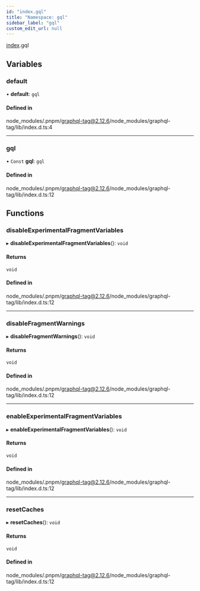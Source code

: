 ```yaml
---
id: "index.gql"
title: "Namespace: gql"
sidebar_label: "gql"
custom_edit_url: null
---
```


[index](../modules/).gql

## Variables

### default

• **default**: `gql`

#### Defined in

node_modules/.pnpm/graphql-tag@2.12.6/node_modules/graphql-tag/lib/index.d.ts:4

___

### gql

• `Const` **gql**: `gql`

#### Defined in

node_modules/.pnpm/graphql-tag@2.12.6/node_modules/graphql-tag/lib/index.d.ts:12

## Functions

### disableExperimentalFragmentVariables

▸ **disableExperimentalFragmentVariables**(): `void`

#### Returns

`void`

#### Defined in

node_modules/.pnpm/graphql-tag@2.12.6/node_modules/graphql-tag/lib/index.d.ts:12

___

### disableFragmentWarnings

▸ **disableFragmentWarnings**(): `void`

#### Returns

`void`

#### Defined in

node_modules/.pnpm/graphql-tag@2.12.6/node_modules/graphql-tag/lib/index.d.ts:12

___

### enableExperimentalFragmentVariables

▸ **enableExperimentalFragmentVariables**(): `void`

#### Returns

`void`

#### Defined in

node_modules/.pnpm/graphql-tag@2.12.6/node_modules/graphql-tag/lib/index.d.ts:12

___

### resetCaches

▸ **resetCaches**(): `void`

#### Returns

`void`

#### Defined in

node_modules/.pnpm/graphql-tag@2.12.6/node_modules/graphql-tag/lib/index.d.ts:12
